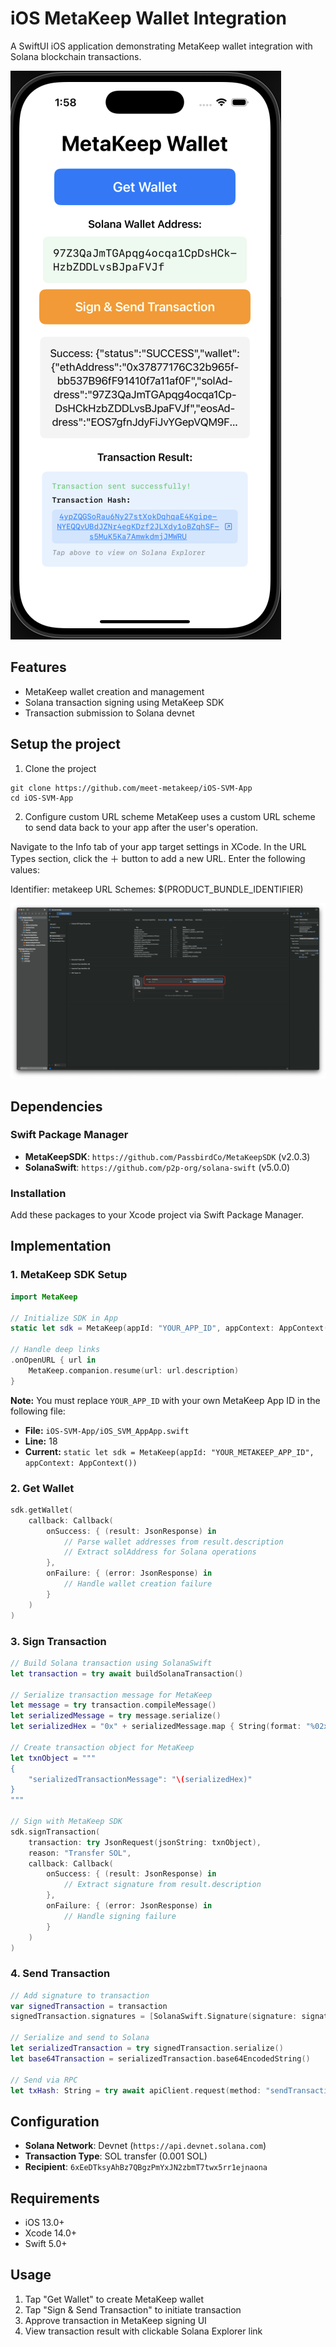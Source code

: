 # iOS MetaKeep Wallet Integration

A SwiftUI iOS application demonstrating MetaKeep wallet integration with Solana blockchain transactions.

![App Screenshot](public/image.png)

## Features

- MetaKeep wallet creation and management
- Solana transaction signing using MetaKeep SDK
- Transaction submission to Solana devnet

## Setup the project 

1. Clone the project 

```
git clone https://github.com/meet-metakeep/iOS-SVM-App
cd iOS-SVM-App
```


2. Configure custom URL scheme
MetaKeep uses a custom URL scheme to send data back to your app after the user's operation.

Navigate to the Info tab of your app target settings in XCode. In the URL Types section, click the ＋ button to add a new URL. Enter the following values:

Identifier: metakeep
URL Schemes: $(PRODUCT_BUNDLE_IDENTIFIER)

![App Screenshot](public/img1.png)

## Dependencies

### Swift Package Manager
- **MetaKeepSDK**: `https://github.com/PassbirdCo/MetaKeepSDK` (v2.0.3)
- **SolanaSwift**: `https://github.com/p2p-org/solana-swift` (v5.0.0)

### Installation
Add these packages to your Xcode project via Swift Package Manager.

## Implementation

### 1. MetaKeep SDK Setup

```swift
import MetaKeep

// Initialize SDK in App
static let sdk = MetaKeep(appId: "YOUR_APP_ID", appContext: AppContext())

// Handle deep links
.onOpenURL { url in
    MetaKeep.companion.resume(url: url.description)
}
```

**Note:** You must replace `YOUR_APP_ID` with your own MetaKeep App ID in the following file:
- **File:** `iOS-SVM-App/iOS_SVM_AppApp.swift`
- **Line:** 18
- **Current:** `static let sdk = MetaKeep(appId: "YOUR_METAKEEP_APP_ID", appContext: AppContext())`

### 2. Get Wallet

```swift
sdk.getWallet(
    callback: Callback(
        onSuccess: { (result: JsonResponse) in
            // Parse wallet addresses from result.description
            // Extract solAddress for Solana operations
        },
        onFailure: { (error: JsonResponse) in
            // Handle wallet creation failure
        }
    )
)
```

### 3. Sign Transaction

```swift
// Build Solana transaction using SolanaSwift
let transaction = try await buildSolanaTransaction()

// Serialize transaction message for MetaKeep
let message = try transaction.compileMessage()
let serializedMessage = try message.serialize()
let serializedHex = "0x" + serializedMessage.map { String(format: "%02x", $0) }.joined()

// Create transaction object for MetaKeep
let txnObject = """
{
    "serializedTransactionMessage": "\(serializedHex)"
}
"""

// Sign with MetaKeep SDK
sdk.signTransaction(
    transaction: try JsonRequest(jsonString: txnObject),
    reason: "Transfer SOL",
    callback: Callback(
        onSuccess: { (result: JsonResponse) in
            // Extract signature from result.description
        },
        onFailure: { (error: JsonResponse) in
            // Handle signing failure
        }
    )
)
```

### 4. Send Transaction

```swift
// Add signature to transaction
var signedTransaction = transaction
signedTransaction.signatures = [SolanaSwift.Signature(signature: signatureBytes, publicKey: transaction.feePayer!)]

// Serialize and send to Solana
let serializedTransaction = try signedTransaction.serialize()
let base64Transaction = serializedTransaction.base64EncodedString()

// Send via RPC
let txHash: String = try await apiClient.request(method: "sendTransaction", params: [base64Transaction, SendTxParams()])
```

## Configuration

- **Solana Network**: Devnet (`https://api.devnet.solana.com`)
- **Transaction Type**: SOL transfer (0.001 SOL)
- **Recipient**: `6xEeDTksyAhBz7QBgzPmYxJN2zbmT7twx5rr1ejnaona`

## Requirements

- iOS 13.0+
- Xcode 14.0+
- Swift 5.0+

## Usage

1. Tap "Get Wallet" to create MetaKeep wallet
2. Tap "Sign & Send Transaction" to initiate transaction
3. Approve transaction in MetaKeep signing UI
4. View transaction result with clickable Solana Explorer link
